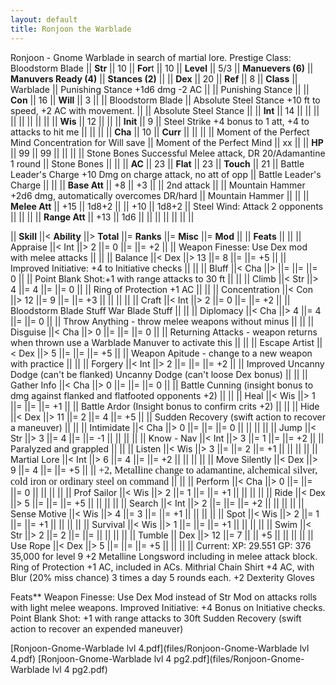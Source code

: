 ```yaml
---
layout: default
title: Ronjoon the Warblade
---
```


Ronjoon - Gnome Warblade in search of martial lore. Prestige Class: Bloodstorm Blade
|| **Str** || 10 || **For**t || 10 || **Level** || 5/3 || **Manuevers (6)** || **Manuvers Ready (4)** || **Stances (2)** ||
|| **Dex** || 20 || **Ref** || 8 || **Class** || Warblade || Punishing Stance +1d6 dmg -2 AC ||   || Punishing Stance ||
|| **Con** || 16 || **Will** || 3 ||   || Bloodstorm Blade || Absolute Steel Stance +10 ft to speed, +2 AC with movement. ||   || Absolute Steel Stance ||
|| **Int** || 14 ||   ||   ||   ||   ||   ||   ||   ||
|| **Wis** || 12 ||   ||   || **Init** || 9 || Steel Strike +4 bonus to 1 att, +4 to attacks to hit me ||   ||   ||
|| **Cha** || 10 || **Curr** ||   ||   ||   || Moment of the Perfect Mind Concentration for Will save || Moment of the Perfect Mind || xx ||
|| **HP** || 99 || 99 ||   ||   ||   || Stone Bones Successful Melee attack, DR 20/Adamantine 1 round || Stone Bones ||   ||
|| **AC** || 23 || **Flat** || 23 || **Touch** || 21 || Battle Leader's Charge +10 Dmg on charge attack, no att of opp || Battle Leader's Charge ||   ||
|| **Base Att** || +8 || +3 ||   || 2nd attack ||   || Mountain Hammer +2d6 dmg, automatically overcomes DR/hard || Mountain Hammer ||   ||
|| **Melee Att** || +15 || 1d8+2 ||   || +10 || 1d8+2 || Steel Wind: Attack 2 opponents ||   ||   ||
|| **Range Att** || +13 || 1d6 ||   ||   ||   ||   ||   ||   ||

|| **Skill** ||< **Ability** ||> **Total** ||= **Ranks** ||= **Misc** ||= **Mod** ||   || **Feats** ||   ||
|| Appraise ||< Int ||> 2 ||= 0 ||=   ||= +2 ||   || Weapon Finesse: Use Dex mod with melee attacks ||   ||
|| Balance ||< Dex ||> 13 ||= 8 ||=   ||= +5 ||   || Improved Initiative: +4 to Initiative checks ||   ||
|| Bluff ||< Cha ||>   ||=   ||=   ||= 0 ||   || Point Blank Shot:+1 with range attacks to 30 ft ||   ||
|| Climb ||< Str ||> 4 ||= 4 ||=   ||= 0 ||   || Ring of Protection +1 AC ||   ||
|| Concentration ||< Con ||> 12 ||= 9 ||=   ||= +3 ||   ||   ||   ||
|| Craft ||< Int ||> 2 ||= 0 ||=   ||= +2 ||   || Bloodstorm Blade Stuff War Blade Stuff ||   ||
|| Diplomacy ||< Cha ||> 4 ||= 4 ||=   ||= 0 ||   || Throw Anything - throw melee weapons without minus ||   ||
|| Disguise ||< Cha ||> 0 ||=   ||=   ||= 0 ||   || Returning Attacks - weapon returns when thrown use a Warblade Manuver to activate this ||   ||
|| Escape Artist ||< Dex ||> 5 ||=   ||=   ||= +5 ||   || Weapon Apitude - change to a new weapon with practice ||   ||
|| Forgery ||< Int ||> 2 ||=   ||=   ||= +2 ||   || Improved Uncanny Dodge (can't be flanked) Uncanny Dodge (can't loose Dex bonus) ||   ||
|| Gather Info ||< Cha ||> 0 ||=   ||=   ||= 0 ||   || Battle Cunning (insight bonus to dmg against flanked and flatfooted opponents +2) ||   ||
|| Heal ||< Wis ||> 1 ||=   ||=   ||= +1 ||   || Battle Ardor (Insight bonus to confirm crits +2) ||   ||
|| Hide ||< Dex ||> 11 ||= 2 ||= 4 ||= +5 ||   || Sudden Recovery (swift action to recover a maneuver) ||   ||
|| Intimidate ||< Cha ||> 0 ||=   ||=   ||= 0 ||   ||   ||   ||
|| Jump ||< Str ||> 3 ||= 4 ||=   ||= -1 ||   ||   ||   ||
|| Know - Nav ||< Int ||> 3 ||= 1 ||=   ||= +2 ||   || Paralyzed and grappled ||   ||
|| Listen ||< Wis ||> 3 ||=   ||= 2 ||= +1 ||   ||   ||   ||
|| Martial Lore ||< Int ||> 6 ||= 4 ||=   ||= +2 ||   ||   ||   ||
|| Move Silently ||< Dex ||> 9 ||= 4 ||=   ||= +5 ||   || <span style="background-color: #ffffff; font-family: 'Comic Sans MS'; font-size: medium;">+2, Metalline change to </span><span style="background-color: #ffffff; font-family: 'Times New Roman'; font-size: medium;"> adamantine, alchemical silver, cold iron or ordinary steel on command</span> ||   ||
|| Perform ||< Cha ||> 0 ||=   ||=   ||= 0 ||   ||   ||   ||
|| Prof Sailor ||< Wis ||> 2 ||= 1 ||=   ||= +1 ||   ||   ||   ||
|| Ride ||< Dex ||> 5 ||=   ||=   ||= +5 ||   ||   ||   ||
|| Search ||< Int ||> 2 ||=   ||=   ||= +2 ||   ||   ||   ||
|| Sense Motive ||< Wis ||> 4 ||= 3 ||=   ||= +1 ||   ||   ||   ||
|| Spot ||< Wis ||> 2 ||= 1 ||=   ||= +1 ||   ||   ||   ||
|| Survival ||< Wis ||> 1 ||=   ||=   ||= +1 ||   ||   ||   ||
|| Swim ||< Str ||> 2 ||= 2 ||=   ||=   ||   ||   ||   ||
|| Tumble || Dex ||> 12 ||= 7 ||   || +5 ||   ||   ||   ||
|| Use Rope ||< Dex ||> 5 ||=   ||=   ||= +5 ||   ||   ||   ||
Current:
XP: 29.551 GP: 376
35,000 for level 9
+2 Metalline Longsword including in melee attack block.
Ring of Protection +1 AC, included in ACs.
Mithrial Chain Shirt +4 AC, with Blur (20% miss chance) 3 times a day 5 rounds each.
+2 Dexterity Gloves


Feats**
Weapon Finesse: Use Dex Mod instead of Str Mod on attacks rolls with light melee weapons.
Improved Initiative: +4 Bonus on Initiative checks.
Point Blank Shot: +1 with range attacks to 30ft
Sudden Recovery (swift action to recover an expended maneuver)



[Ronjoon-Gnome-Warblade lvl 4.pdf](files/Ronjoon-Gnome-Warblade lvl 4.pdf)
[Ronjoon-Gnome-Warblade lvl 4 pg2.pdf](files/Ronjoon-Gnome-Warblade lvl 4 pg2.pdf)
